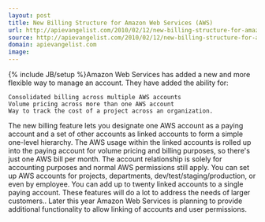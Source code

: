 ```yaml
---
layout: post
title: New Billing Structure for Amazon Web Services (AWS)
url: http://apievangelist.com/2010/02/12/new-billing-structure-for-amazon-web-services-aws/
source: http://apievangelist.com/2010/02/12/new-billing-structure-for-amazon-web-services-aws/
domain: apievangelist.com
image: 
---
```

{% include JB/setup %}Amazon Web Services has added a new and more flexible way to manage an account. They have added the ability for:

	Consolidated billing across multiple AWS accounts
	Volume pricing across more than one AWS account
	Way to track the cost of a project across an organization.

The new billing feature lets you designate one AWS account as a paying account and a set of other accounts as linked accounts to form a simple one-level hierarchy. The AWS usage within the linked accounts is rolled up into the paying account for volume pricing and billing purposes, so there's just one AWS bill per month.
The account relationship is solely for accounting purposes and normal AWS permissions still apply. You can set up AWS accounts for projects, departments, dev/test/staging/production, or even by employee. You can add up to twenty linked accounts to a single paying account.
These features will do a lot to address the needs of larger customers.. Later this year Amazon Web Services is planning to provide additional functionality to allow linking of accounts and user permissions.